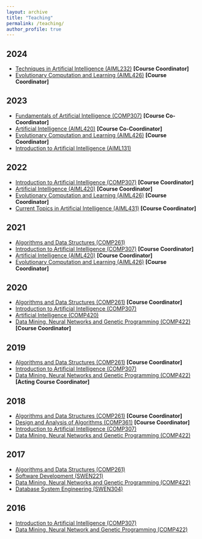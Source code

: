 ```yaml
---
layout: archive
title: "Teaching"
permalink: /teaching/
author_profile: true
---
```


## 2024

- <a href="https://www.wgtn.ac.nz/courses/AIML/232/2024/offering?crn=35050">Techniques in Artificial Intelligence (AIML232)</a> **[Course Coordinator]**
- <a href="https://www.wgtn.ac.nz/courses/aiml/426/2023/offering?crn=33068">Evolutionary Computation and Learning (AIML426)</a> **[Course Coordinator]**

## 2023

- <a href="https://www.wgtn.ac.nz/courses/comp/307/2023/offering?crn=968">Fundamentals of Artificial Intelligence (COMP307)</a> **[Course Co-Coordinator]**
- <a href="https://www.wgtn.ac.nz/courses/aiml/420/2023/offering?crn=33065">Artificial Intelligence (AIML420)</a> **[Course Co-Coordinator]**
- <a href="https://www.wgtn.ac.nz/courses/aiml/426/2023/offering?crn=33068">Evolutionary Computation and Learning (AIML426)</a> **[Course Coordinator]**
- <a href="https://www.wgtn.ac.nz/courses/aiml/131/2023/offering?crn=35047">Introduction to Artificial Intelligence (AIML131)</a>

## 2022

- <a href="https://www.wgtn.ac.nz/courses/comp/307/2022/offering?crn=968">Introduction to Artificial Intelligence (COMP307)</a> **[Course Coordinator]**
- <a href="https://www.wgtn.ac.nz/courses/aiml/420/2022/offering?crn=33065">Artificial Intelligence (AIML420)</a> **[Course Coordinator]**
- <a href="https://www.wgtn.ac.nz/courses/aiml/426/2022/offering?crn=33068">Evolutionary Computation and Learning (AIML426)</a> **[Course Coordinator]**
- <a href="https://www.wgtn.ac.nz/courses/aiml/431/2022/offering?crn=33073">Current Topics in Artificial Intelligence (AIML431)</a> **[Course Coordinator]**

## 2021

- <a href="https://www.wgtn.ac.nz/courses/comp/261/2021/offering?crn=18314">Algorithms and Data Structures (COMP261)</a>
- <a href="https://www.wgtn.ac.nz/courses/comp/307/2021/offering?crn=968">Introduction to Artificial Intelligence (COMP307)</a> **[Course Coordinator]**
- <a href="https://www.wgtn.ac.nz/courses/aiml/420/2021/offering?crn=33065">Artificial Intelligence (AIML420)</a> **[Course Coordinator]**
- <a href="https://www.wgtn.ac.nz/courses/aiml/426/2021/offering?crn=33068">Evolutionary Computation and Learning (AIML426)</a> **[Course Coordinator]**

## 2020

- <a href="http://www.victoria.ac.nz/courses/comp/261/2020/offering?crn=18314">Algorithms and Data Structures (COMP261)</a> **[Course Coordinator]**
- <a href="http://www.victoria.ac.nz/courses/comp/307/2020/offering?crn=968">Introduction to Artificial Intelligence (COMP307)</a>
- <a href="https://www.wgtn.ac.nz/courses/comp/420/2020/offering?crn=32151">Artificial Intelligence (COMP420)</a>
- <a href="https://www.victoria.ac.nz/courses/comp/422/2020/offering?crn=2324">Data Mining, Neural Networks and Genetic Programming (COMP422)</a> **[Course Coordinator]**

## 2019

- <a href="http://www.victoria.ac.nz/courses/comp/261/2019/offering?crn=18314">Algorithms and Data Structures (COMP261)</a> **[Course Coordinator]**
- <a href="http://www.victoria.ac.nz/courses/comp/307/2019/offering?crn=968">Introduction to Artificial Intelligence (COMP307)</a>
- <a href="https://www.victoria.ac.nz/courses/comp/422/2019/offering?crn=2324">Data Mining, Neural Networks and Genetic Programming (COMP422)</a> **[Acting Course Coordinator]**

## 2018

- <a href="http://www.victoria.ac.nz/courses/comp/261/2018/offering?crn=18314">Algorithms and Data Structures (COMP261)</a> **[Course Coordinator]**
- <a href="https://www.victoria.ac.nz/courses/comp/361/2018/offering?crn=26060">Design and Analysis of Algorithms (COMP361)</a> **[Course Coordinator]**
- <a href="http://www.victoria.ac.nz/courses/comp/307/2018/offering?crn=968">Introduction to Artificial Intelligence (COMP307)</a>
- <a href="https://www.victoria.ac.nz/courses/comp/422/2018/offering?crn=2324">Data Mining, Neural Networks and Genetic Programming (COMP422)</a>

## 2017

- <a href="http://www.victoria.ac.nz/courses/comp/261/2017/offering?crn=18314">Algorithms and Data Structures (COMP261)</a>
- <a href="http://www.victoria.ac.nz/courses/swen/221/2017/offering?crn=18318">Software Development (SWEN221)</a>
- <a href="https://www.victoria.ac.nz/courses/comp/422/2017/offering?crn=2324">Data Mining, Neural Networks and Genetic Programming (COMP422)</a>
- <a href="https://www.victoria.ac.nz/courses/SWEN/304/2017/offering?crn=17186">Database System Engineering (SWEN304)</a>

## 2016

- <a href="http://www.victoria.ac.nz/courses/comp/307/2016/offering?crn=968">Introduction to Artificial Intelligence (COMP307)</a>
- <a href="http://www.victoria.ac.nz/courses/comp/422/2016/offering?crn=2324">Data Mining, Neural Network and Genetic Programming (COMP422)</a>


